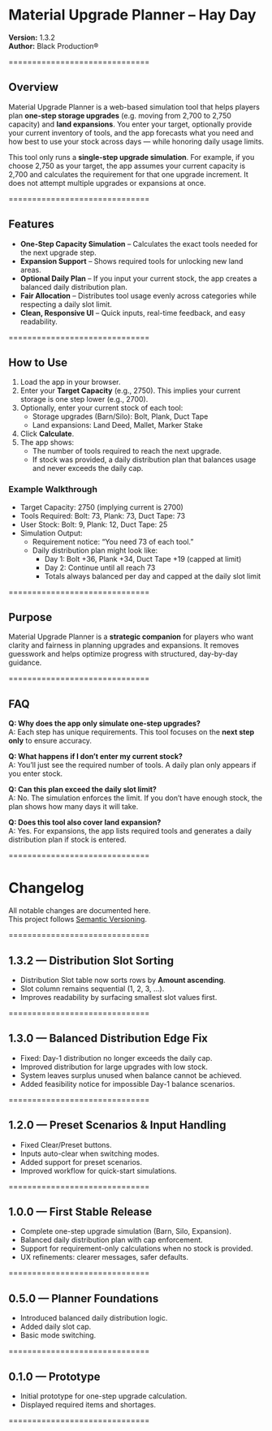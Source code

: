 # Material Upgrade Planner – Hay Day  
**Version:** 1.3.2  
**Author:** Black Production®  

==============================  

## Overview  
Material Upgrade Planner is a web-based simulation tool that helps players plan **one-step storage upgrades** (e.g. moving from 2,700 to 2,750 capacity) and **land expansions**. You enter your target, optionally provide your current inventory of tools, and the app forecasts what you need and how best to use your stock across days — while honoring daily usage limits.  

This tool only runs a **single-step upgrade simulation**. For example, if you choose 2,750 as your target, the app assumes your current capacity is 2,700 and calculates the requirement for that one upgrade increment. It does not attempt multiple upgrades or expansions at once.  

==============================  

## Features  
- **One-Step Capacity Simulation** – Calculates the exact tools needed for the next upgrade step.  
- **Expansion Support** – Shows required tools for unlocking new land areas.  
- **Optional Daily Plan** – If you input your current stock, the app creates a balanced daily distribution plan.  
- **Fair Allocation** – Distributes tool usage evenly across categories while respecting a daily slot limit.  
- **Clean, Responsive UI** – Quick inputs, real-time feedback, and easy readability.  

==============================  

## How to Use  
1. Load the app in your browser.  
2. Enter your **Target Capacity** (e.g., 2750). This implies your current storage is one step lower (e.g., 2700).  
3. Optionally, enter your current stock of each tool:  
   - Storage upgrades (Barn/Silo): Bolt, Plank, Duct Tape  
   - Land expansions: Land Deed, Mallet, Marker Stake  
4. Click **Calculate**.  
5. The app shows:  
   - The number of tools required to reach the next upgrade.  
   - If stock was provided, a daily distribution plan that balances usage and never exceeds the daily cap.  

### Example Walkthrough  
- Target Capacity: 2750 (implying current is 2700)  
- Tools Required: Bolt: 73, Plank: 73, Duct Tape: 73  
- User Stock: Bolt: 9, Plank: 12, Duct Tape: 25  
- Simulation Output:  
  - Requirement notice: “You need 73 of each tool.”  
  - Daily distribution plan might look like:  
    - Day 1: Bolt +36, Plank +34, Duct Tape +19 (capped at limit)  
    - Day 2: Continue until all reach 73  
    - Totals always balanced per day and capped at the daily slot limit  

==============================  

## Purpose  
Material Upgrade Planner is a **strategic companion** for players who want clarity and fairness in planning upgrades and expansions. It removes guesswork and helps optimize progress with structured, day-by-day guidance.  

==============================  

## FAQ  

**Q: Why does the app only simulate one-step upgrades?**  
A: Each step has unique requirements. This tool focuses on the **next step only** to ensure accuracy.  

**Q: What happens if I don’t enter my current stock?**  
A: You’ll just see the required number of tools. A daily plan only appears if you enter stock.  

**Q: Can this plan exceed the daily slot limit?**  
A: No. The simulation enforces the limit. If you don’t have enough stock, the plan shows how many days it will take.  

**Q: Does this tool also cover land expansion?**  
A: Yes. For expansions, the app lists required tools and generates a daily distribution plan if stock is entered.  

==============================  

# Changelog  

All notable changes are documented here.  
This project follows [Semantic Versioning](https://semver.org/).  

==============================  

## 1.3.2 — Distribution Slot Sorting  
- Distribution Slot table now sorts rows by **Amount ascending**.  
- Slot column remains sequential (1, 2, 3, …).  
- Improves readability by surfacing smallest slot values first.  

==============================  

## 1.3.0 — Balanced Distribution Edge Fix  
- Fixed: Day-1 distribution no longer exceeds the daily cap.  
- Improved distribution for large upgrades with low stock.  
- System leaves surplus unused when balance cannot be achieved.  
- Added feasibility notice for impossible Day-1 balance scenarios.  

==============================  

## 1.2.0 — Preset Scenarios & Input Handling  
- Fixed Clear/Preset buttons.  
- Inputs auto-clear when switching modes.  
- Added support for preset scenarios.  
- Improved workflow for quick-start simulations.  

==============================  

## 1.0.0 — First Stable Release  
- Complete one-step upgrade simulation (Barn, Silo, Expansion).  
- Balanced daily distribution plan with cap enforcement.  
- Support for requirement-only calculations when no stock is provided.  
- UX refinements: clearer messages, safer defaults.  

==============================  

## 0.5.0 — Planner Foundations  
- Introduced balanced daily distribution logic.  
- Added daily slot cap.  
- Basic mode switching.  

==============================  

## 0.1.0 — Prototype  
- Initial prototype for one-step upgrade calculation.  
- Displayed required items and shortages.  

==============================
